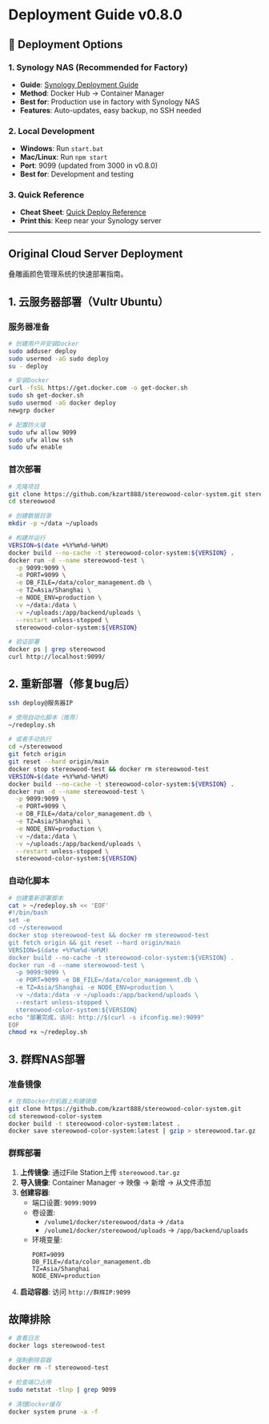 # Deployment Guide v0.8.0

## 🚀 Deployment Options

### 1. Synology NAS (Recommended for Factory)
- **Guide**: [Synology Deployment Guide](SYNOLOGY_DEPLOYMENT.md)
- **Method**: Docker Hub → Container Manager
- **Best for**: Production use in factory with Synology NAS
- **Features**: Auto-updates, easy backup, no SSH needed

### 2. Local Development
- **Windows**: Run `start.bat`
- **Mac/Linux**: Run `npm start`
- **Port**: 9099 (updated from 3000 in v0.8.0)
- **Best for**: Development and testing

### 3. Quick Reference
- **Cheat Sheet**: [Quick Deploy Reference](QUICK_DEPLOY_REFERENCE.md)
- **Print this**: Keep near your Synology server

---

## Original Cloud Server Deployment

叠雕画颜色管理系统的快速部署指南。

## 1. 云服务器部署（Vultr Ubuntu）

### 服务器准备
```bash
# 创建用户并安装Docker
sudo adduser deploy
sudo usermod -aG sudo deploy
su - deploy

# 安装Docker
curl -fsSL https://get.docker.com -o get-docker.sh
sudo sh get-docker.sh
sudo usermod -aG docker deploy
newgrp docker

# 配置防火墙
sudo ufw allow 9099
sudo ufw allow ssh
sudo ufw enable
```

### 首次部署
```bash
# 克隆项目
git clone https://github.com/kzart888/stereowood-color-system.git stereowood
cd stereowood

# 创建数据目录
mkdir -p ~/data ~/uploads

# 构建并运行
VERSION=$(date +%Y%m%d-%H%M)
docker build --no-cache -t stereowood-color-system:${VERSION} .
docker run -d --name stereowood-test \
  -p 9099:9099 \
  -e PORT=9099 \
  -e DB_FILE=/data/color_management.db \
  -e TZ=Asia/Shanghai \
  -e NODE_ENV=production \
  -v ~/data:/data \
  -v ~/uploads:/app/backend/uploads \
  --restart unless-stopped \
  stereowood-color-system:${VERSION}

# 验证部署
docker ps | grep stereowood
curl http://localhost:9099/
```

## 2. 重新部署（修复bug后）

```bash
ssh deploy@服务器IP

# 使用自动化脚本（推荐）
~/redeploy.sh

# 或者手动执行
cd ~/stereowood
git fetch origin
git reset --hard origin/main
docker stop stereowood-test && docker rm stereowood-test
VERSION=$(date +%Y%m%d-%H%M)
docker build --no-cache -t stereowood-color-system:${VERSION} .
docker run -d --name stereowood-test \
  -p 9099:9099 \
  -e PORT=9099 \
  -e DB_FILE=/data/color_management.db \
  -e TZ=Asia/Shanghai \
  -e NODE_ENV=production \
  -v ~/data:/data \
  -v ~/uploads:/app/backend/uploads \
  --restart unless-stopped \
  stereowood-color-system:${VERSION}
```

### 自动化脚本
```bash
# 创建重新部署脚本
cat > ~/redeploy.sh << 'EOF'
#!/bin/bash
set -e
cd ~/stereowood
docker stop stereowood-test && docker rm stereowood-test
git fetch origin && git reset --hard origin/main
VERSION=$(date +%Y%m%d-%H%M)
docker build --no-cache -t stereowood-color-system:${VERSION} .
docker run -d --name stereowood-test \
  -p 9099:9099 \
  -e PORT=9099 -e DB_FILE=/data/color_management.db \
  -e TZ=Asia/Shanghai -e NODE_ENV=production \
  -v ~/data:/data -v ~/uploads:/app/backend/uploads \
  --restart unless-stopped \
  stereowood-color-system:${VERSION}
echo "部署完成，访问: http://$(curl -s ifconfig.me):9099"
EOF
chmod +x ~/redeploy.sh
```

## 3. 群辉NAS部署

### 准备镜像
```bash
# 在有Docker的机器上构建镜像
git clone https://github.com/kzart888/stereowood-color-system.git
cd stereowood-color-system
docker build -t stereowood-color-system:latest .
docker save stereowood-color-system:latest | gzip > stereowood.tar.gz
```

### 群辉部署
1. **上传镜像**: 通过File Station上传 `stereowood.tar.gz`
2. **导入镜像**: Container Manager → 映像 → 新增 → 从文件添加
3. **创建容器**: 
   - 端口设置: `9099:9099`
   - 卷设置: 
     - `/volume1/docker/stereowood/data` → `/data`
     - `/volume1/docker/stereowood/uploads` → `/app/backend/uploads`
   - 环境变量:
     ```
     PORT=9099
     DB_FILE=/data/color_management.db
     TZ=Asia/Shanghai
     NODE_ENV=production
     ```
4. **启动容器**: 访问 `http://群辉IP:9099`

## 故障排除

```bash
# 查看日志
docker logs stereowood-test

# 强制删除容器
docker rm -f stereowood-test

# 检查端口占用
sudo netstat -tlnp | grep 9099

# 清理Docker缓存
docker system prune -a -f
```
